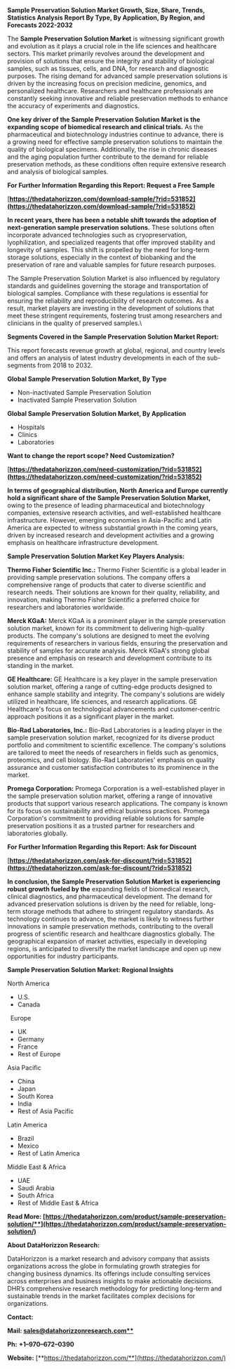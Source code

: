 ﻿**Sample Preservation Solution Market Growth, Size, Share, Trends, Statistics Analysis Report By Type, By Application, By Region, and Forecasts 2022-2032**


The **Sample Preservation Solution Market** is witnessing significant growth and evolution as it plays a crucial role in the life sciences and healthcare sectors. This market primarily revolves around the development and provision of solutions that ensure the integrity and stability of biological samples, such as tissues, cells, and DNA, for research and diagnostic purposes. The rising demand for advanced sample preservation solutions is driven by the increasing focus on precision medicine, genomics, and personalized healthcare. Researchers and healthcare professionals are constantly seeking innovative and reliable preservation methods to enhance the accuracy of experiments and diagnostics.

**One key driver of the Sample Preservation Solution Market is the expanding scope of biomedical research and clinical trials.** As the pharmaceutical and biotechnology industries continue to advance, there is a growing need for effective sample preservation solutions to maintain the quality of biological specimens. Additionally, the rise in chronic diseases and the aging population further contribute to the demand for reliable preservation methods, as these conditions often require extensive research and analysis of biological samples. 

**For Further Information Regarding this Report: Request a Free Sample**	

[**https://thedatahorizzon.com/download-sample/?rid=531852](https://thedatahorizzon.com/download-sample/?rid=531852)** 

**In recent years, there has been a notable shift towards the adoption of next-generation sample preservation solutions.** These solutions often incorporate advanced technologies such as cryopreservation, lyophilization, and specialized reagents that offer improved stability and longevity of samples. This shift is propelled by the need for long-term storage solutions, especially in the context of biobanking and the preservation of rare and valuable samples for future research purposes.

The Sample Preservation Solution Market is also influenced by regulatory standards and guidelines governing the storage and transportation of biological samples. Compliance with these regulations is essential for ensuring the reliability and reproducibility of research outcomes. As a result, market players are investing in the development of solutions that meet these stringent requirements, fostering trust among researchers and clinicians in the quality of preserved samples.\

**Segments Covered in the Sample Preservation Solution Market Report:**

This report forecasts revenue growth at global, regional, and country levels and offers an analysis of latest industry developments in each of the sub-segments from 2018 to 2032.

**Global Sample Preservation Solution Market, By Type**

- Non-inactivated Sample Preservation Solution
- Inactivated Sample Preservation Solution

**Global Sample Preservation Solution Market, By Application**

- Hospitals
- Clinics
- Laboratories

**Want to change the report scope? Need Customization?**

[**https://thedatahorizzon.com/need-customization/?rid=531852](https://thedatahorizzon.com/need-customization/?rid=531852)** 

**In terms of geographical distribution, North America and Europe currently hold a significant share of the Sample Preservation Solution Market,** owing to the presence of leading pharmaceutical and biotechnology companies, extensive research activities, and well-established healthcare infrastructure. However, emerging economies in Asia-Pacific and Latin America are expected to witness substantial growth in the coming years, driven by increased research and development activities and a growing emphasis on healthcare infrastructure development. 

**Sample Preservation Solution Market Key Players Analysis:** 

**Thermo Fisher Scientific Inc.:** Thermo Fisher Scientific is a global leader in providing sample preservation solutions. The company offers a comprehensive range of products that cater to diverse scientific and research needs. Their solutions are known for their quality, reliability, and innovation, making Thermo Fisher Scientific a preferred choice for researchers and laboratories worldwide.

**Merck KGaA:** Merck KGaA is a prominent player in the sample preservation solution market, known for its commitment to delivering high-quality products. The company's solutions are designed to meet the evolving requirements of researchers in various fields, ensuring the preservation and stability of samples for accurate analysis. Merck KGaA's strong global presence and emphasis on research and development contribute to its standing in the market.

**GE Healthcare:** GE Healthcare is a key player in the sample preservation solution market, offering a range of cutting-edge products designed to enhance sample stability and integrity. The company's solutions are widely utilized in healthcare, life sciences, and research applications. GE Healthcare's focus on technological advancements and customer-centric approach positions it as a significant player in the market.

**Bio-Rad Laboratories, Inc.:** Bio-Rad Laboratories is a leading player in the sample preservation solution market, recognized for its diverse product portfolio and commitment to scientific excellence. The company's solutions are tailored to meet the needs of researchers in fields such as genomics, proteomics, and cell biology. Bio-Rad Laboratories' emphasis on quality assurance and customer satisfaction contributes to its prominence in the market.

**Promega Corporation:** Promega Corporation is a well-established player in the sample preservation solution market, offering a range of innovative products that support various research applications. The company is known for its focus on sustainability and ethical business practices. Promega Corporation's commitment to providing reliable solutions for sample preservation positions it as a trusted partner for researchers and laboratories globally.

**For Further Information Regarding this Report: Ask for Discount**	

[**https://thedatahorizzon.com/ask-for-discount/?rid=531852](https://thedatahorizzon.com/ask-for-discount/?rid=531852)** 

**In conclusion, the Sample Preservation Solution Market is experiencing robust growth fueled by the** expanding fields of biomedical research, clinical diagnostics, and pharmaceutical development. The demand for advanced preservation solutions is driven by the need for reliable, long-term storage methods that adhere to stringent regulatory standards. As technology continues to advance, the market is likely to witness further innovations in sample preservation methods, contributing to the overall progress of scientific research and healthcare diagnostics globally. The geographical expansion of market activities, especially in developing regions, is anticipated to diversify the market landscape and open up new opportunities for industry participants.

**Sample Preservation Solution Market: Regional Insights**

North America

- U.S.
- Canada

` `Europe

- UK
- Germany
- France
- Rest of Europe

Asia Pacific

- China
- Japan
- South Korea
- India
- Rest of Asia Pacific

Latin America

- Brazil
- Mexico
- Rest of Latin America

Middle East & Africa

- UAE
- Saudi Arabia
- South Africa
- Rest of Middle East & Africa

**Read More: [https://thedatahorizzon.com/product/sample-preservation-solution/**](https://thedatahorizzon.com/product/sample-preservation-solution/)** 

**About DataHorizzon Research:**

DataHorizzon is a market research and advisory company that assists organizations across the globe in formulating growth strategies for changing business dynamics. Its offerings include consulting services across enterprises and business insights to make actionable decisions. DHR’s comprehensive research methodology for predicting long-term and sustainable trends in the market facilitates complex decisions for organizations.

**Contact:**

**Mail: [sales@datahorizzonresearch.com**](mailto:sales@datahorizzonresearch.com)**

**Ph:** **+1–970–672–0390**

**Website:** [**https://thedatahorizzon.com/**](https://thedatahorizzon.com/)
